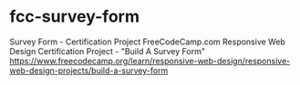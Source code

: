 # fcc-survey-form
Survey Form - Certification Project
FreeCodeCamp.com Responsive Web Design Certification Project - "Build A Survey Form" https://www.freecodecamp.org/learn/responsive-web-design/responsive-web-design-projects/build-a-survey-form
